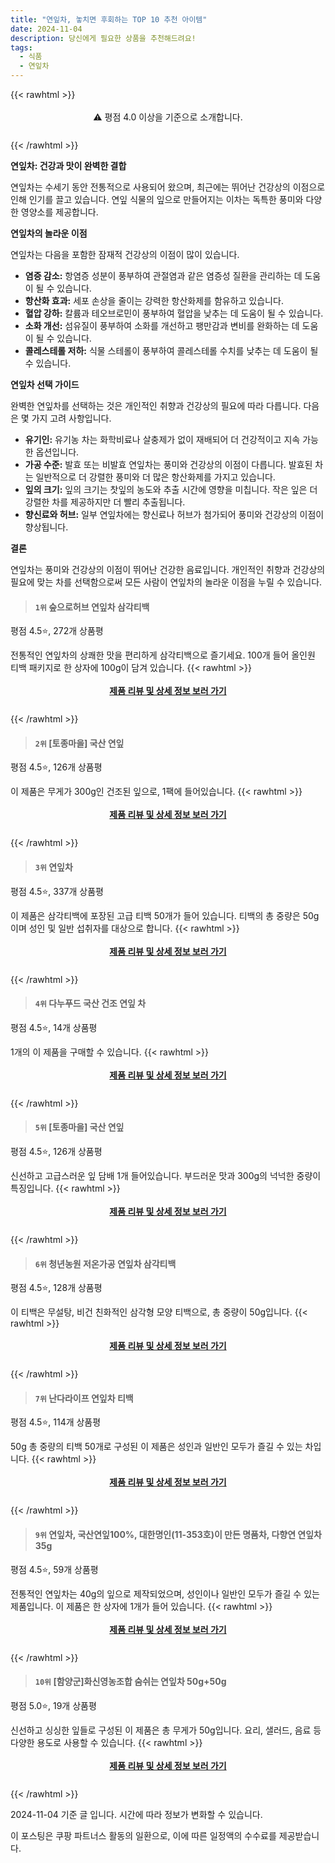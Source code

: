 ```yaml
---
title: "연잎차, 놓치면 후회하는 TOP 10 추천 아이템"
date: 2024-11-04
description: 당신에게 필요한 상품을 추천해드려요!
tags:
  - 식품
  - 연잎차
---
```

{{< rawhtml >}}<div class="toc" style="text-align: center; height: 50px; line-height: 2;">  <p>⚠️ 평점 4.0 이상을 기준으로 소개합니다.<br></p></div> {{< /rawhtml >}}

**연잎차: 건강과 맛이 완벽한 결합**

연잎차는 수세기 동안 전통적으로 사용되어 왔으며, 최근에는 뛰어난 건강상의 이점으로 인해 인기를 끌고 있습니다. 연잎 식물의 잎으로 만들어지는 이차는 독특한 풍미와 다양한 영양소를 제공합니다.

**연잎차의 놀라운 이점**

연잎차는 다음을 포함한 잠재적 건강상의 이점이 많이 있습니다.

* **염증 감소:** 항염증 성분이 풍부하여 관절염과 같은 염증성 질환을 관리하는 데 도움이 될 수 있습니다.
* **항산화 효과:** 세포 손상을 줄이는 강력한 항산화제를 함유하고 있습니다.
* **혈압 강하:** 칼륨과 테오브로민이 풍부하여 혈압을 낮추는 데 도움이 될 수 있습니다.
* **소화 개선:** 섬유질이 풍부하여 소화를 개선하고 팽만감과 변비를 완화하는 데 도움이 될 수 있습니다.
* **콜레스테롤 저하:** 식물 스테롤이 풍부하여 콜레스테롤 수치를 낮추는 데 도움이 될 수 있습니다.

**연잎차 선택 가이드**

완벽한 연잎차를 선택하는 것은 개인적인 취향과 건강상의 필요에 따라 다릅니다. 다음은 몇 가지 고려 사항입니다.

* **유기인:** 유기농 차는 화학비료나 살충제가 없이 재배되어 더 건강적이고 지속 가능한 옵션입니다.
* **가공 수준:** 발효 또는 비발효 연잎차는 풍미와 건강상의 이점이 다릅니다. 발효된 차는 일반적으로 더 강렬한 풍미와 더 많은 항산화제를 가지고 있습니다.
* **잎의 크기:** 잎의 크기는 찻잎의 농도와 추출 시간에 영향을 미칩니다. 작은 잎은 더 강렬한 차를 제공하지만 더 빨리 추출됩니다.
* **향신료와 허브:** 일부 연잎차에는 향신료나 허브가 첨가되어 풍미와 건강상의 이점이 향상됩니다.

**결론**

연잎차는 풍미와 건강상의 이점이 뛰어난 건강한 음료입니다. 개인적인 취향과 건강상의 필요에 맞는 차를 선택함으로써 모든 사람이 연잎차의 놀라운 이점을 누릴 수 있습니다.


>#### `1위` 숲으로허브 연잎차 삼각티백
평점 4.5⭐, 272개 상품평

전통적인 연잎차의 상쾌한 맛을 편리하게 삼각티백으로 즐기세요. 100개 들어 올인원 티백 패키지로 한 상자에 100g이 담겨 있습니다.
{{< rawhtml >}}<div class="toc" style="text-align: center; height: 50px; line-height: 2;"><p><b><a href="https://link.coupang.com/re/AFFSDP?lptag=AF5033054&pageKey=210579808&itemId=627580683&vendorItemId=4647996949&traceid=V0-153-e8092acdb5085868&requestid=20241104202741792172702755&token=31850C%7CGM">제품 리뷰 및 상세 정보 보러 가기</a></b><br></p> </div>{{< /rawhtml >}}

>#### `2위` [토종마을] 국산 연잎
평점 4.5⭐, 126개 상품평

이 제품은 무게가 300g인 건조된 잎으로, 1팩에 들어있습니다.
{{< rawhtml >}}<div class="toc" style="text-align: center; height: 50px; line-height: 2;"><p><b><a href="https://link.coupang.com/re/AFFSDP?lptag=AF5033054&pageKey=1473723&itemId=6446392&vendorItemId=3008385952&traceid=V0-153-dd284a47fc014956&requestid=20241104202741792172702755&token=31850C%7CGM">제품 리뷰 및 상세 정보 보러 가기</a></b><br></p> </div>{{< /rawhtml >}}

>#### `3위` 연잎차
평점 4.5⭐, 337개 상품평

이 제품은 삼각티백에 포장된 고급 티백 50개가 들어 있습니다. 티백의 총 중량은 50g이며 성인 및 일반 섭취자를 대상으로 합니다.
{{< rawhtml >}}<div class="toc" style="text-align: center; height: 50px; line-height: 2;"><p><b><a href="https://link.coupang.com/re/AFFSDP?lptag=AF5033054&pageKey=1998964834&itemId=3402165593&vendorItemId=71388790400&traceid=V0-153-cd76736036c62530&requestid=20241104202741792172702755&token=31850C%7CGM">제품 리뷰 및 상세 정보 보러 가기</a></b><br></p> </div>{{< /rawhtml >}}

>#### `4위` 다누푸드 국산 건조 연잎 차
평점 4.5⭐, 14개 상품평

1개의 이 제품을 구매할 수 있습니다.
{{< rawhtml >}}<div class="toc" style="text-align: center; height: 50px; line-height: 2;"><p><b><a href="https://link.coupang.com/re/AFFSDP?lptag=AF5033054&pageKey=1721885269&itemId=2930756409&vendorItemId=70919357497&traceid=V0-153-4d50bcac7766e03d&requestid=20241104202741792172702755&token=31850C%7CGM">제품 리뷰 및 상세 정보 보러 가기</a></b><br></p> </div>{{< /rawhtml >}}

>#### `5위` [토종마을] 국산 연잎
평점 4.5⭐, 126개 상품평

신선하고 고급스러운 잎 담배 1개 들어있습니다. 부드러운 맛과 300g의 넉넉한 중량이 특징입니다.
{{< rawhtml >}}<div class="toc" style="text-align: center; height: 50px; line-height: 2;"><p><b><a href="https://link.coupang.com/re/AFFSDP?lptag=AF5033054&pageKey=1473723&itemId=19445280998&vendorItemId=86556198271&traceid=V0-153-dd284a47fc014956&requestid=20241104202741792172702755&token=31850C%7CGM">제품 리뷰 및 상세 정보 보러 가기</a></b><br></p> </div>{{< /rawhtml >}}

>#### `6위` 청년농원 저온가공 연잎차 삼각티백
평점 4.5⭐, 128개 상품평

이 티백은 무설탕, 비건 친화적인 삼각형 모양 티백으로, 총 중량이 50g입니다.
{{< rawhtml >}}<div class="toc" style="text-align: center; height: 50px; line-height: 2;"><p><b><a href="https://link.coupang.com/re/AFFSDP?lptag=AF5033054&pageKey=7465577614&itemId=19469000504&vendorItemId=74498827087&traceid=V0-153-e8ff441557970186&requestid=20241104202741792172702755&token=31850C%7CGM">제품 리뷰 및 상세 정보 보러 가기</a></b><br></p> </div>{{< /rawhtml >}}

>#### `7위` 난다라이프 연잎차 티백
평점 4.5⭐, 114개 상품평

50g 총 중량의 티백 50개로 구성된 이 제품은 성인과 일반인 모두가 즐길 수 있는 차입니다.
{{< rawhtml >}}<div class="toc" style="text-align: center; height: 50px; line-height: 2;"><p><b><a href="https://link.coupang.com/re/AFFSDP?lptag=AF5033054&pageKey=7549123371&itemId=19862532653&vendorItemId=71464769494&traceid=V0-153-4e41f5268d4639dc&requestid=20241104202741792172702755&token=31850C%7CGM">제품 리뷰 및 상세 정보 보러 가기</a></b><br></p> </div>{{< /rawhtml >}}

>#### `9위` 연잎차, 국산연잎100%, 대한명인(11-353호)이 만든 명품차, 다향연 연잎차 35g
평점 4.5⭐, 59개 상품평

전통적인 연잎차는 40g의 잎으로 제작되었으며, 성인이나 일반인 모두가 즐길 수 있는 제품입니다. 이 제품은 한 상자에 1개가 들어 있습니다.
{{< rawhtml >}}<div class="toc" style="text-align: center; height: 50px; line-height: 2;"><p><b><a href="https://link.coupang.com/re/AFFSDP?lptag=AF5033054&pageKey=4992489204&itemId=6661709390&vendorItemId=90570955999&traceid=V0-153-a6e3dc4ef8823662&requestid=20241104202741792172702755&token=31850C%7CGM">제품 리뷰 및 상세 정보 보러 가기</a></b><br></p> </div>{{< /rawhtml >}}

>#### `10위` [함양군]화신영농조합 숨쉬는 연잎차 50g+50g
평점 5.0⭐, 19개 상품평

신선하고 싱싱한 잎들로 구성된 이 제품은 총 무게가 50g입니다. 요리, 샐러드, 음료 등 다양한 용도로 사용할 수 있습니다.
{{< rawhtml >}}<div class="toc" style="text-align: center; height: 50px; line-height: 2;"><p><b><a href="https://link.coupang.com/re/AFFSDP?lptag=AF5033054&pageKey=5891093143&itemId=10359545325&vendorItemId=77641701634&traceid=V0-153-af3f5d3011c814f3&requestid=20241104202741792172702755&token=31850C%7CGM">제품 리뷰 및 상세 정보 보러 가기</a></b><br></p> </div>{{< /rawhtml >}}


2024-11-04 기준 글 입니다.
시간에 따라 정보가 변화할 수 있습니다.

이 포스팅은 쿠팡 파트너스 활동의 일환으로, 이에 따른 일정액의 수수료를 제공받습니다.